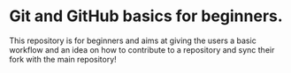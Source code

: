 # Git and GitHub basics for beginners.
This repository is for beginners and aims at giving the users a basic workflow and an idea on how to contribute to a repository
and sync their fork with the main repository!
